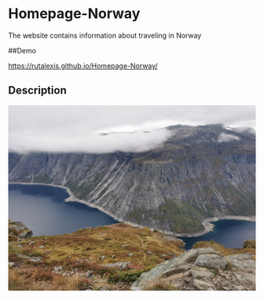 # Homepage-Norway
The website contains information about traveling in Norway

##Demo

https://rutalexis.github.io/Homepage-Norway/ 


## Description


![Picture Norway](https://github.com/RutAlexis/Homepage-Norway/blob/main/images/Norwegia_2.jpg?raw=true)
